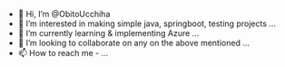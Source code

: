 - 👋 Hi, I’m @ObitoUcchiha
- 👀 I’m interested in making simple java, springboot, testing projects ...
- 🌱 I’m currently learning & implementing Azure  ...
- 💞️ I’m looking to collaborate on any on the above mentioned ...
- 📫 How to reach me - ...

<!---
ObitoUcchiha/ObitoUcchiha is a ✨ special ✨ repository because its `README.md` (this file) appears on your GitHub profile.
You can click the Preview link to take a look at your changes.
--->
